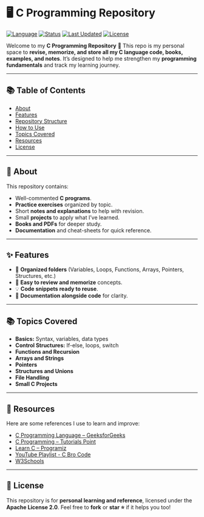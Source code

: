 # 🖥️ C Programming Repository


[![Language](https://img.shields.io/badge/language-C-blue.svg)](https://en.wikipedia.org/wiki/C_(programming_language))
[![Status](https://img.shields.io/badge/status-Learning-brightgreen.svg)](#)
[![Last Updated](https://img.shields.io/badge/last%20updated-September%202025-orange.svg)](#)
[![License](https://img.shields.io/badge/license-Apache%202.0-lightgrey.svg)](https://opensource.org/licenses/Apache-2.0)

Welcome to my **C Programming Repository** 🎉
This repo is my personal space to **revise, memorize, and store all my C language code, books, examples, and notes**.
It’s designed to help me strengthen my **programming fundamentals** and track my learning journey.

---

## 📚 Table of Contents

* [About](#-about)
* [Features](#-features)
* [Repository Structure](#-repository-structure)
* [How to Use](#-how-to-use)
* [Topics Covered](#-topics-covered)
* [Resources](#-resources)
* [License](#-license)

---

## 📝 About
This repository contains:
- Well-commented **C programs**.
- **Practice exercises** organized by topic.
- Short **notes and explanations** to help with revision.
- Small **projects** to apply what I’ve learned.
- **Books and PDFs** for deeper study.
- **Documentation** and cheat-sheets for quick reference.

---

## ✨ Features

* 📂 **Organized folders** (Variables, Loops, Functions, Arrays, Pointers, Structures, etc.)
* 🧠 **Easy to review and memorize** concepts.
* 💡 **Code snippets ready to reuse**.
* 🔖 **Documentation alongside code** for clarity.

---




## 📚 Topics Covered

* **Basics:** Syntax, variables, data types
* **Control Structures:** If-else, loops, switch
* **Functions and Recursion**
* **Arrays and Strings**
* **Pointers**
* **Structures and Unions**
* **File Handling**
* **Small C Projects**

---

## 📖 Resources

Here are some references I use to learn and improve:

- [C Programming Language – GeeksforGeeks](https://www.geeksforgeeks.org/c-programming-language/)
- [C Programming – Tutorials Point](https://www.tutorialspoint.com/cprogramming/index.htm)
- [Learn C – Programiz](https://www.programiz.com/c-programming)
- [YouTube Playlist - C Bro Code](https://www.youtube.com/playlist?list=PLZPZq0r_RZOOzY_vR4zJM32SqsSInGMwe)
- [W3Schools](https://www.w3schools.com)


---

## 📝 License

This repository is for **personal learning and reference**, licensed under the **Apache License 2.0**.
Feel free to **fork** or **star ⭐** if it helps you too!
